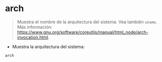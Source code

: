# arch

> Muestra el nombre de la arquitectura del sistema.
> Vea también `uname`.
> Más información: <https://www.gnu.org/software/coreutils/manual/html_node/arch-invocation.html>.

- Muestra la arquitectura del sistema:

`arch`
